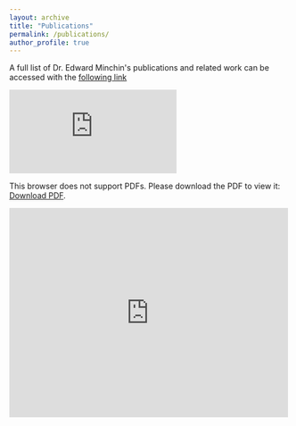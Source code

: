 ```yaml
---
layout: archive
title: "Publications"
permalink: /publications/
author_profile: true
---
```

A full list of Dr. Edward Minchin's publications and related work can be accessed with the [following link](http://ngbrianyc.github.io/files/PUBLICATIONS.pdf)

<object data="http://ngbrianyc.github.io/files/PUBLICATIONS.pdf" type="application/pdf" width="750px" height="750px">
    <embed src="http://ngbrianyc.github.io/files/PUBLICATIONS.pdf" type="application/pdf">
        <p>This browser does not support PDFs. Please download the PDF to view it: <a href="http://ngbrianyc.github.io/files/PUBLICATIONS.pdf">Download PDF</a>.</p>
    </embed>
</object>

<embed src="https://drive.google.com/viewerng/
viewer?embedded=true&url=http://ngbrianyc.github.io/files/PUBLICATIONS.pdf" width="500" height="375">
<!-- <object data='http://ngbrianyc.github.io/files/PUBLICATIONS.pdf' 
        type='application/pdf' 
        width='100%' 
        height='100%'>
<p>This browser does not support inline PDFs. Please download the PDF to view it: <a href="http://ngbrianyc.github.io/files/PUBLICATIONS.pdf">Download PDF</a></p>
</object>
<script src='/path-to-your-javascript-file/pdfobject.js'></script>
<script>
PDFObject.embed("http://ngbrianyc.github.io/files/PUBLICATIONS.pdf");
</script> -->

<!-- <{% if author.googlescholar %}
  You can also find my articles on <u><a href="{{author.googlescholar}}">my Google Scholar profile</a>.</u>
{% endif %}

{% include base_path %}

{% for post in site.publications reversed %}
  {% include archive-single.html %}
{% endfor %} -->

